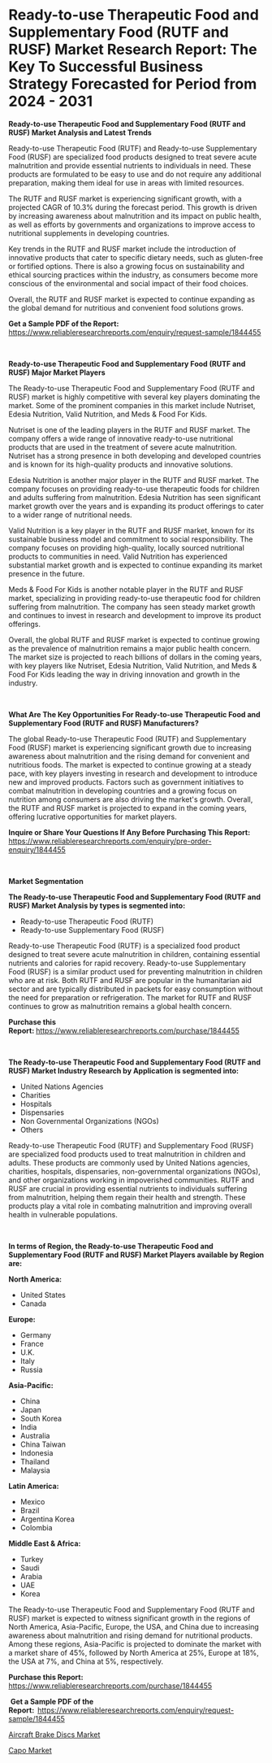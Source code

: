 <p><h1>Ready-to-use Therapeutic Food and Supplementary Food (RUTF and RUSF) Market Research Report: The Key To Successful Business Strategy Forecasted for Period from 2024 - 2031</h1></p><p><strong>Ready-to-use Therapeutic Food and Supplementary Food (RUTF and RUSF) Market Analysis and Latest Trends</strong></p>
<p><p>Ready-to-use Therapeutic Food (RUTF) and Ready-to-use Supplementary Food (RUSF) are specialized food products designed to treat severe acute malnutrition and provide essential nutrients to individuals in need. These products are formulated to be easy to use and do not require any additional preparation, making them ideal for use in areas with limited resources.</p><p>The RUTF and RUSF market is experiencing significant growth, with a projected CAGR of 10.3% during the forecast period. This growth is driven by increasing awareness about malnutrition and its impact on public health, as well as efforts by governments and organizations to improve access to nutritional supplements in developing countries.</p><p>Key trends in the RUTF and RUSF market include the introduction of innovative products that cater to specific dietary needs, such as gluten-free or fortified options. There is also a growing focus on sustainability and ethical sourcing practices within the industry, as consumers become more conscious of the environmental and social impact of their food choices.</p><p>Overall, the RUTF and RUSF market is expected to continue expanding as the global demand for nutritious and convenient food solutions grows.</p></p>
<p><strong>Get a Sample PDF of the Report:&nbsp;</strong> <a href="https://www.reliableresearchreports.com/enquiry/request-sample/1844455">https://www.reliableresearchreports.com/enquiry/request-sample/1844455</a></p>
<p>&nbsp;</p>
<p><strong>Ready-to-use Therapeutic Food and Supplementary Food (RUTF and RUSF) Major Market Players</strong></p>
<p><p>The Ready-to-use Therapeutic Food and Supplementary Food (RUTF and RUSF) market is highly competitive with several key players dominating the market. Some of the prominent companies in this market include Nutriset, Edesia Nutrition, Valid Nutrition, and Meds & Food For Kids.</p><p>Nutriset is one of the leading players in the RUTF and RUSF market. The company offers a wide range of innovative ready-to-use nutritional products that are used in the treatment of severe acute malnutrition. Nutriset has a strong presence in both developing and developed countries and is known for its high-quality products and innovative solutions.</p><p>Edesia Nutrition is another major player in the RUTF and RUSF market. The company focuses on providing ready-to-use therapeutic foods for children and adults suffering from malnutrition. Edesia Nutrition has seen significant market growth over the years and is expanding its product offerings to cater to a wider range of nutritional needs.</p><p>Valid Nutrition is a key player in the RUTF and RUSF market, known for its sustainable business model and commitment to social responsibility. The company focuses on providing high-quality, locally sourced nutritional products to communities in need. Valid Nutrition has experienced substantial market growth and is expected to continue expanding its market presence in the future.</p><p>Meds & Food For Kids is another notable player in the RUTF and RUSF market, specializing in providing ready-to-use therapeutic food for children suffering from malnutrition. The company has seen steady market growth and continues to invest in research and development to improve its product offerings.</p><p>Overall, the global RUTF and RUSF market is expected to continue growing as the prevalence of malnutrition remains a major public health concern. The market size is projected to reach billions of dollars in the coming years, with key players like Nutriset, Edesia Nutrition, Valid Nutrition, and Meds & Food For Kids leading the way in driving innovation and growth in the industry.</p></p>
<p>&nbsp;</p>
<p><strong>What Are The Key Opportunities For Ready-to-use Therapeutic Food and Supplementary Food (RUTF and RUSF) Manufacturers?</strong></p>
<p><p>The global Ready-to-use Therapeutic Food (RUTF) and Supplementary Food (RUSF) market is experiencing significant growth due to increasing awareness about malnutrition and the rising demand for convenient and nutritious foods. The market is expected to continue growing at a steady pace, with key players investing in research and development to introduce new and improved products. Factors such as government initiatives to combat malnutrition in developing countries and a growing focus on nutrition among consumers are also driving the market's growth. Overall, the RUTF and RUSF market is projected to expand in the coming years, offering lucrative opportunities for market players.</p></p>
<p><strong>Inquire or Share Your Questions If Any Before Purchasing This Report:</strong> <a href="https://www.reliableresearchreports.com/enquiry/pre-order-enquiry/1844455">https://www.reliableresearchreports.com/enquiry/pre-order-enquiry/1844455</a></p>
<p>&nbsp;</p>
<p><strong>Market Segmentation</strong></p>
<p><strong>The Ready-to-use Therapeutic Food and Supplementary Food (RUTF and RUSF) Market Analysis by types is segmented into:</strong></p>
<p><ul><li>Ready-to-use Therapeutic Food (RUTF)</li><li>Ready-to-use Supplementary Food (RUSF)</li></ul></p>
<p><p>Ready-to-use Therapeutic Food (RUTF) is a specialized food product designed to treat severe acute malnutrition in children, containing essential nutrients and calories for rapid recovery. Ready-to-use Supplementary Food (RUSF) is a similar product used for preventing malnutrition in children who are at risk. Both RUTF and RUSF are popular in the humanitarian aid sector and are typically distributed in packets for easy consumption without the need for preparation or refrigeration. The market for RUTF and RUSF continues to grow as malnutrition remains a global health concern.</p></p>
<p><strong>Purchase this Report:&nbsp;</strong><a href="https://www.reliableresearchreports.com/purchase/1844455">https://www.reliableresearchreports.com/purchase/1844455</a></p>
<p>&nbsp;</p>
<p><strong>The Ready-to-use Therapeutic Food and Supplementary Food (RUTF and RUSF) Market Industry Research by Application is segmented into:</strong></p>
<p><ul><li>United Nations Agencies</li><li>Charities</li><li>Hospitals</li><li>Dispensaries</li><li>Non Governmental Organizations (NGOs)</li><li>Others</li></ul></p>
<p><p>Ready-to-use Therapeutic Food (RUTF) and Supplementary Food (RUSF) are specialized food products used to treat malnutrition in children and adults. These products are commonly used by United Nations agencies, charities, hospitals, dispensaries, non-governmental organizations (NGOs), and other organizations working in impoverished communities. RUTF and RUSF are crucial in providing essential nutrients to individuals suffering from malnutrition, helping them regain their health and strength. These products play a vital role in combating malnutrition and improving overall health in vulnerable populations.</p></p>
<p>&nbsp;</p>
<p><strong>In terms of Region, the Ready-to-use Therapeutic Food and Supplementary Food (RUTF and RUSF) Market Players available by Region are:</strong></p>
<p>
    <p> <strong> North America: </strong>
        <ul>
            <li>United States</li>
            <li>Canada</li>
        </ul>
        </p> 
    <p> <strong> Europe: </strong>
        <ul>
            <li>Germany</li>
            <li>France</li>
            <li>U.K.</li>
            <li>Italy</li>
            <li>Russia</li>
        </ul>
        </p> 
    <p> <strong> Asia-Pacific: </strong>
        <ul>
            <li>China</li>
            <li>Japan</li>
            <li>South Korea</li>
            <li>India</li>
            <li>Australia</li>
            <li>China Taiwan</li>
            <li>Indonesia</li>
            <li>Thailand</li>
            <li>Malaysia</li>
        </ul>
        </p> 
    <p> <strong> Latin America: </strong>
        <ul>
            <li>Mexico</li>
            <li>Brazil</li>
            <li>Argentina Korea</li>
            <li>Colombia</li>
        </ul>
        </p> 
    <p> <strong> Middle East & Africa: </strong>
        <ul>
            <li>Turkey</li>
            <li>Saudi</li>
            <li>Arabia</li>
            <li>UAE</li>
            <li>Korea</li>
        </ul>
    </p>
    </p>
<p><p>The Ready-to-use Therapeutic Food and Supplementary Food (RUTF and RUSF) market is expected to witness significant growth in the regions of North America, Asia-Pacific, Europe, the USA, and China due to increasing awareness about malnutrition and rising demand for nutritional products. Among these regions, Asia-Pacific is projected to dominate the market with a market share of 45%, followed by North America at 25%, Europe at 18%, the USA at 7%, and China at 5%, respectively.</p></p>
<p><strong>Purchase this Report: </strong><a href="https://www.reliableresearchreports.com/purchase/1844455">https://www.reliableresearchreports.com/purchase/1844455</a></p>
<p>&nbsp;<strong>Get a Sample PDF of the Report:&nbsp;&nbsp;</strong><a href="https://www.reliableresearchreports.com/enquiry/request-sample/1844455">https://www.reliableresearchreports.com/enquiry/request-sample/1844455</a></p>
<p><strong></strong></p>
<p><p><a href="https://github.com/bmorecock/Market-Research-Report-List-2/blob/main/aircraft-brake-discs-market.md">Aircraft Brake Discs Market</a></p><p><a href="https://github.com/jsmusil/Market-Research-Report-List-2/blob/main/capo-market.md">Capo Market</a></p></p>